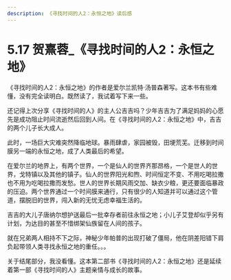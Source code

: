 ```yaml
---
description: 《寻找时间的人2：永恒之地》读后感
---
```


# 5.17 贺熹蓉\_《寻找时间的人2：永恒之地》

《寻找时间的人2：永恒之地》的作者是爱尔兰凯特·汤普森著写。这本书有些难懂，没有完全读明白。既然读了，我试着写下来一些。

还记得上次分享《寻找时间的人》的主人公吉吉吗？少年吉吉为了满足妈妈的心愿先是成功阻止时间流逝然后回到人间。在《寻找时间的人2：永恒之地》中，吉吉的两个儿子长大成人。

此时，一场巨大灾难突然降临地球。暴雨肆虐，家园被毁，田埂荒芜。迁移到时间膜另一端的永恒之地，成了人类最后的希望。

在爱尔兰的地界上，有两个世界，一个是仙人的世界齐那昂格，一个是世人的世界，戈特镇以及其他的镇子。仙人的世界阳光和煦、时间恒定不变、不用吃喝拉撒也不用为吃喝拉撒而发愁。世人的世界长期风雨交加、缺衣少粮，更还要面临暴政的压迫。两个世界通过一个时间膜来通行，只有很少的人知道并可以通过这个管道，摆脱旧的世界，闯入新的无忧无虑幸福生活的。

吉吉的大儿子唐纳尔想护送最后一批幸存者前往永恒之地；小儿子艾登却似乎另有计划，为达目的甚至不惜绑架仙族留在人间的孩子。

就在兄弟两人相持不下之际，神秘少年帕普的出现打破了僵局，他在阴差阳错下肩负起带领人类寻找永恒之地的重任。。。

关于结尾部分，我没看懂。这本第二部书《寻找时间的人2：永恒之地》还是延续着第一部《寻找时间的人》主题亲情与成长的故事。

